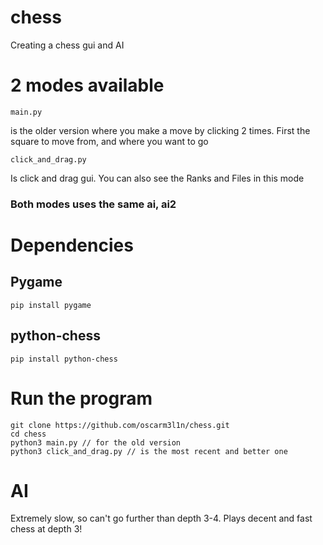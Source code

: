 # chess
Creating a chess gui and AI
# 2 modes available
```
main.py
```
is the older version where you make a move by clicking 2 times. First the square to move from, and where you want to go

```
click_and_drag.py
```
Is click and drag gui. You can also see the Ranks and Files in this mode
### Both modes uses the same ai, ai2

# Dependencies
## Pygame
```
pip install pygame
```
## python-chess
```
pip install python-chess
```

# Run the program
```
git clone https://github.com/oscarm3l1n/chess.git
cd chess
python3 main.py // for the old version
python3 click_and_drag.py // is the most recent and better one
```
# AI
Extremely slow, so can't go further than depth 3-4. Plays decent and fast chess at depth 3!
